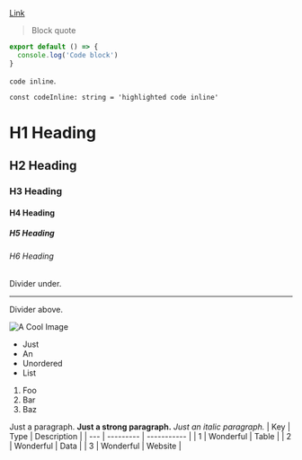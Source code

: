 [Link](/components/prose)

> Block quote

```js [file.js]{4-6,7} meta-info=val
export default () => {
  console.log('Code block')
}
```

`code inline`.

`const codeInline: string = 'highlighted code inline'`

# H1 Heading

## H2 Heading

### H3 Heading

#### H4 Heading

##### H5 Heading

###### H6 Heading

Divider under.

---

Divider above.

![A Cool Image](https://images.unsplash.com/photo-1722325110558-63a1a50c2f28?q=80&w=3082&auto=format&fit=crop&ixlib=rb-4.0.3&ixid=M3wxMjA3fDB8MHxwaG90by1wYWdlfHx8fGVufDB8fHx8fA%3D%3D)

- Just
- An
- Unordered
- List

1. Foo
2. Bar
3. Baz

Just a paragraph.
**Just a strong paragraph.**
_Just an italic paragraph._
| Key | Type | Description |
| --- | --------- | ----------- |
| 1 | Wonderful | Table |
| 2 | Wonderful | Data |
| 3 | Wonderful | Website |
